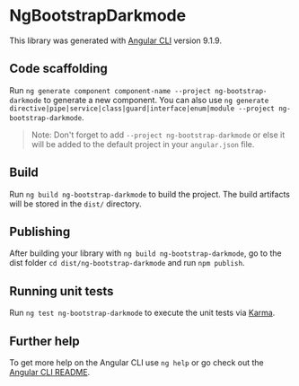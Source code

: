 # NgBootstrapDarkmode

This library was generated with [Angular CLI](https://github.com/angular/angular-cli) version 9.1.9.

## Code scaffolding

Run `ng generate component component-name --project ng-bootstrap-darkmode` to generate a new component. You can also use `ng generate directive|pipe|service|class|guard|interface|enum|module --project ng-bootstrap-darkmode`.
> Note: Don't forget to add `--project ng-bootstrap-darkmode` or else it will be added to the default project in your `angular.json` file. 

## Build

Run `ng build ng-bootstrap-darkmode` to build the project. The build artifacts will be stored in the `dist/` directory.

## Publishing

After building your library with `ng build ng-bootstrap-darkmode`, go to the dist folder `cd dist/ng-bootstrap-darkmode` and run `npm publish`.

## Running unit tests

Run `ng test ng-bootstrap-darkmode` to execute the unit tests via [Karma](https://karma-runner.github.io).

## Further help

To get more help on the Angular CLI use `ng help` or go check out the [Angular CLI README](https://github.com/angular/angular-cli/blob/master/README.md).

